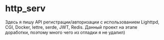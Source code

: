 # http_serv

Здесь я пишу API регистрации/авторизации с использованием Lighttpd, CGI, Docker, lettre, serde, JWT, Redis. Данный проект на этапе доработки, поэтому много чего из отладки я не удалил)
